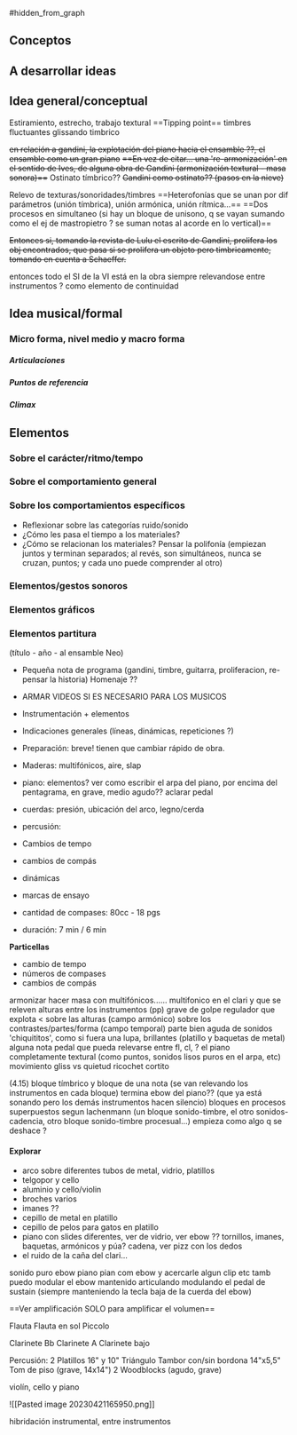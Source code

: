 #hidden_from_graph
## Conceptos

## A desarrollar ideas

## Idea general/conceptual
Estiramiento, estrecho, trabajo textural
==Tipping point==
timbres fluctuantes
glissando timbrico

~~en relación a gandini, la explotación del piano hacia el ensamble ??, el ensamble como un gran piano~~
~~==En vez de citar... una 're-armonización' en el sentido de Ives, de alguna obra de Gandini (armonización textural - masa sonora)==~~
Ostinato tímbrico??
~~Gandini como ostinato?? (pasos en la nieve)~~

Relevo de texturas/sonoridades/timbres
==Heterofonías que se unan por dif parámetros (unión tímbrica), unión armónica, unión rítmica...==
==Dos procesos en simultaneo (si hay un bloque de unisono, q se vayan sumando como el ej de mastropietro ? se suman notas al acorde en lo vertical)==

~~Entonces si, tomando la revista de Lulu el escrito de Gandini, prolifera los obj encontrados, que pasa si se prolifera un objeto pero timbricamente, tomando en cuenta a Schaeffer.~~

entonces todo el SI de la VI está en la obra siempre relevandose entre instrumentos ? como elemento de continuidad

## Idea musical/formal
### Micro forma, nivel medio y macro forma
##### Articulaciones
##### Puntos de referencia
##### Climax

## Elementos
### Sobre el carácter/ritmo/tempo
### Sobre el comportamiento general
### Sobre los comportamientos específicos
- Reflexionar sobre las categorías ruido/sonido
- ¿Cómo les pasa el tiempo a los materiales?
- ¿Cómo se relacionan los materiales? Pensar la polifonía (empiezan juntos y terminan separados; al revés, son simultáneos, nunca se cruzan, puntos; y cada uno puede comprender al otro)
### Elementos/gestos sonoros
### Elementos gráficos
### Elementos partitura
(título - año - al ensamble Neo)
- Pequeña nota de programa (gandini, timbre, guitarra, proliferacion, re-pensar la historia) Homenaje ??
- ARMAR VIDEOS SI ES NECESARIO PARA LOS MUSICOS
- Instrumentación + elementos
- Indicaciones generales (líneas, dinámicas, repeticiones ?)
- Preparación: breve! tienen que cambiar rápido de obra.
- Maderas: multifónicos, aire, slap
- piano: elementos? ver como escribir el arpa del piano, por encima del pentagrama, en grave, medio agudo?? aclarar pedal
- cuerdas: presión, ubicación del arco, legno/cerda
- percusión:

- Cambios de tempo
- cambios de compás
- dinámicas
- marcas de ensayo
- cantidad de compases: 80cc - 18 pgs
- duración: 7 min / 6 min

**Particellas**
- cambio de tempo
- números de compases
- cambios de compás

armonizar hacer masa con multifónicos......
	multifonico en el clari y que se releven alturas entre los instrumentos (pp)
grave de golpe
	regulador que explota <
sobre las alturas (campo armónico)
sobre los contrastes/partes/forma (campo temporal)
parte bien aguda de sonidos 'chiquititos', como si fuera una lupa, brillantes (platillo y baquetas de metal)
alguna nota pedal que pueda relevarse entre fl, cl, ?
el piano completamente textural (como puntos, sonidos lisos puros en el arpa, etc)
movimiento gliss vs quietud
ricochet cortito

(4.15)
bloque tímbrico y bloque de una nota (se van relevando los instrumentos en cada bloque)
termina ebow del piano?? (que ya está sonando pero los demás instrumentos hacen silencio)
bloques en procesos superpuestos segun lachenmann (un bloque sonido-timbre, el otro sonidos-cadencia, otro bloque sonido-timbre procesual...)
empieza como algo q se deshace ?


#### Explorar
- arco sobre diferentes tubos de metal, vidrio, platillos
- telgopor y cello
- aluminio y cello/violin
- broches varios
- imanes ??
- cepillo de metal en platillo
- cepillo de pelos para gatos en platillo
- piano con slides diferentes, ver de vidrio, ver ebow ?? tornillos, imanes, baquetas, armónicos y púa? cadena, ver pizz con los dedos
- el ruido de la caña del clari...

sonido puro ebow piano
pian com ebow y acercarle algun clip etc
tamb puedo modular el ebow mantenido articulando modulando el pedal de sustain (siempre manteniendo la tecla baja de la cuerda del ebow)

==Ver amplificación SOLO para amplificar el volumen==


Flauta
	Flauta en sol
Piccolo

Clarinete Bb
Clarinete A
	Clarinete bajo

Percusión:
	2 Platillos 16" y 10"
Triángulo
	Tambor con/sin bordona 14"x5,5"
	Tom de piso (grave, 14x14")
2 Woodblocks (agudo, grave)

violín, cello y piano



![[Pasted image 20230421165950.png]]


hibridación instrumental, entre instrumentos